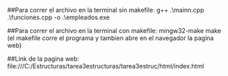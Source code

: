 ##Para correr el archivo en la terminal sin makefile: g++ .\mainn.cpp .\funciones.cpp -o .\empleados.exe

##Para correr el archivo en la terminal con makefile: mingw32-make make (el makefile corre el programa y tambien abre en el navegador la pagina web)

##Link de la pagina web: file:///C:/Estructuras/tarea3estructuras/tarea3estruc/html/index.html
